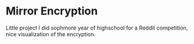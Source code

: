 # Mirror Encryption

Little project I did sophmore year of highschool for a Reddit competition,
nice visualization of the encryption.

